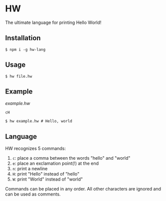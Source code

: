# HW

The ultimate language for printing Hello World!

## Installation

```
$ npm i -g hw-lang
```

## Usage

```shell
$ hw file.hw
```

## Example

_example.hw_
```
cH
```

```shell
$ hw example.hw # Hello, world
```

## Language

HW recognizes 5 commands:

1. `c`: place a comma between the words "hello" and "world"
2. `e`: place an exclamation point(!) at the end
3. `n`: print a newline
4. `H`: print "Hello" instead of "hello"
5. `W`: print "World" instead of "world"

Commands can be placed in any order. All other characters are ignored and can be used as comments.
